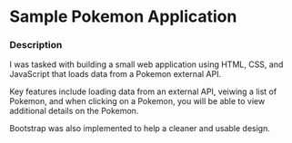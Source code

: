 # Sample Pokemon Application

### Description
I was tasked with building a small web application using HTML, CSS, and JavaScript that loads data from a Pokemon external API.

Key features include loading data from an external API, veiwing a list of Pokemon, and when clicking on a Pokemon, you will be able to view additional details on the Pokemon.

Bootstrap was also implemented to help a cleaner and usable design.